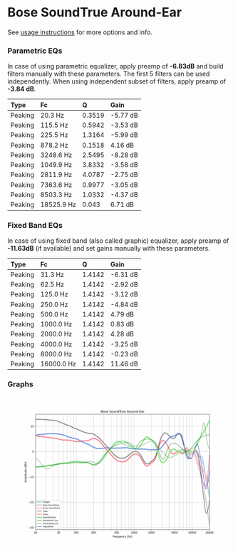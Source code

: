 # Bose SoundTrue Around-Ear
See [usage instructions](https://github.com/jaakkopasanen/AutoEq#usage) for more options and info.

### Parametric EQs
In case of using parametric equalizer, apply preamp of **-6.83dB** and build filters manually
with these parameters. The first 5 filters can be used independently.
When using independent subset of filters, apply preamp of **-3.84 dB**.

| Type    | Fc         |      Q | Gain     |
|:--------|:-----------|:-------|:---------|
| Peaking | 20.3 Hz    | 0.3519 | -5.77 dB |
| Peaking | 115.5 Hz   | 0.5942 | -3.53 dB |
| Peaking | 225.5 Hz   | 1.3164 | -5.99 dB |
| Peaking | 878.2 Hz   | 0.1518 | 4.16 dB  |
| Peaking | 3248.6 Hz  | 2.5495 | -8.28 dB |
| Peaking | 1049.9 Hz  | 3.8332 | -3.58 dB |
| Peaking | 2811.9 Hz  | 4.0787 | -2.75 dB |
| Peaking | 7363.6 Hz  | 0.9977 | -3.05 dB |
| Peaking | 8503.3 Hz  | 1.0332 | -4.37 dB |
| Peaking | 18525.9 Hz | 0.043  | 6.71 dB  |

### Fixed Band EQs
In case of using fixed band (also called graphic) equalizer, apply preamp of **-11.63dB**
(if available) and set gains manually with these parameters.

| Type    | Fc         |      Q | Gain     |
|:--------|:-----------|:-------|:---------|
| Peaking | 31.3 Hz    | 1.4142 | -6.31 dB |
| Peaking | 62.5 Hz    | 1.4142 | -2.92 dB |
| Peaking | 125.0 Hz   | 1.4142 | -3.12 dB |
| Peaking | 250.0 Hz   | 1.4142 | -4.84 dB |
| Peaking | 500.0 Hz   | 1.4142 | 4.79 dB  |
| Peaking | 1000.0 Hz  | 1.4142 | 0.83 dB  |
| Peaking | 2000.0 Hz  | 1.4142 | 4.28 dB  |
| Peaking | 4000.0 Hz  | 1.4142 | -3.25 dB |
| Peaking | 8000.0 Hz  | 1.4142 | -0.23 dB |
| Peaking | 16000.0 Hz | 1.4142 | 11.46 dB |

### Graphs
![](./Bose%20SoundTrue%20Around-Ear.png)